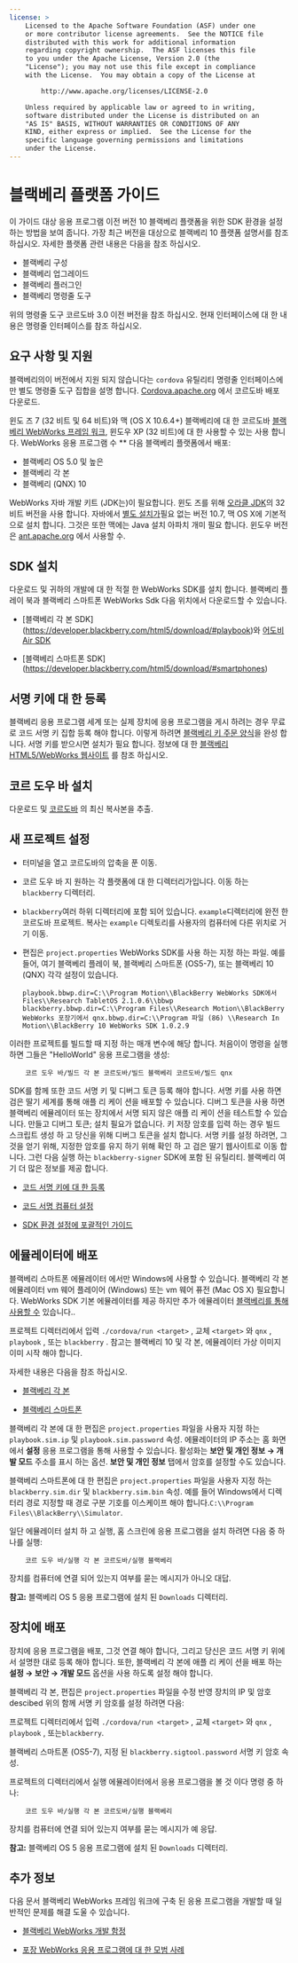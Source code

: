 ```yaml
---
license: >
    Licensed to the Apache Software Foundation (ASF) under one
    or more contributor license agreements.  See the NOTICE file
    distributed with this work for additional information
    regarding copyright ownership.  The ASF licenses this file
    to you under the Apache License, Version 2.0 (the
    "License"); you may not use this file except in compliance
    with the License.  You may obtain a copy of the License at

        http://www.apache.org/licenses/LICENSE-2.0

    Unless required by applicable law or agreed to in writing,
    software distributed under the License is distributed on an
    "AS IS" BASIS, WITHOUT WARRANTIES OR CONDITIONS OF ANY
    KIND, either express or implied.  See the License for the
    specific language governing permissions and limitations
    under the License.
---
```


# 블랙베리 플랫폼 가이드

이 가이드 대상 응용 프로그램 이전 버전 10 블랙베리 플랫폼을 위한 SDK 환경을 설정 하는 방법을 보여 줍니다. 가장 최근 버전을 대상으로 블랙베리 10 플랫폼 설명서를 참조 하십시오. 자세한 플랫폼 관련 내용은 다음을 참조 하십시오.

*   블랙베리 구성
*   블랙베리 업그레이드
*   블랙베리 플러그인
*   블랙베리 명령줄 도구

위의 명령줄 도구 코르도바 3.0 이전 버전을 참조 하십시오. 현재 인터페이스에 대 한 내용은 명령줄 인터페이스를 참조 하십시오.

## 요구 사항 및 지원

블랙베리의이 버전에서 지원 되지 않습니다는 `cordova` 유틸리티 명령줄 인터페이스에만 별도 명령줄 도구 집합을 설명 합니다. [Cordova.apache.org][1] 에서 코르도바 배포 다운로드.

 [1]: http://cordova.apache.org/#download

윈도 즈 7 (32 비트 및 64 비트)와 맥 (OS X 10.6.4+) 블랙베리에 대 한 코르도바 [블랙베리 WebWorks 프레임 워크][2], 윈도우 XP (32 비트)에 대 한 사용할 수 있는 사용 합니다. WebWorks 응용 프로그램 수 ** 다음 블랙베리 플랫폼에서 배포:

 [2]: https://bdsc.webapps.blackberry.com/html5

*   블랙베리 OS 5.0 및 높은
*   블랙베리 각 본
*   블랙베리 (QNX) 10

WebWorks 자바 개발 키트 (JDK는)이 필요합니다. 윈도 즈를 위해 [오라클 JDK][3]의 32 비트 버전을 사용 합니다. 자바에서 [별도 설치가][4]필요 없는 버전 10.7, 맥 OS X에 기본적으로 설치 합니다. 그것은 또한 맥에는 Java 설치 아파치 개미 필요 합니다. 윈도우 버전은 [ant.apache.org][5] 에서 사용할 수.

 [3]: http://www.oracle.com/technetwork/java/javase/downloads/index.html#jdk
 [4]: http://support.apple.com/kb/DL1421
 [5]: http://ant.apache.org/bindownload.cgi

## SDK 설치

다운로드 및 귀하의 개발에 대 한 적절 한 WebWorks SDK를 설치 합니다. 블랙베리 플레이 북과 블랙베리 스마트폰 WebWorks Sdk 다음 위치에서 다운로드할 수 있습니다.

*   \[블랙베리 각 본 SDK\] (https://developer.blackberry.com/html5/download/#playbook)와 [어도비 Air SDK][6]

*   \[블랙베리 스마트폰 SDK\] (https://developer.blackberry.com/html5/download/#smartphones)

 [6]: http://www.adobe.com/devnet/air/air-sdk-download.html

## 서명 키에 대 한 등록

블랙베리 응용 프로그램 세계 또는 실제 장치에 응용 프로그램을 게시 하려는 경우 무료로 코드 서명 키 집합 등록 해야 합니다. 이렇게 하려면 [블랙베리 키 주문 양식][7]을 완성 합니다. 서명 키를 받으시면 설치가 필요 합니다. 정보에 대 한 [블랙베리 HTML5/WebWorks 웹사이트][8] 를 참조 하십시오.

 [7]: https://www.blackberry.com/SignedKeys
 [8]: https://developer.blackberry.com/html5/documentation/signing_setup_bb10_apps_2008396_11.html

## 코르 도우 바 설치

다운로드 및 [코르도바][1] 의 최신 복사본을 추출.

## 새 프로젝트 설정

*   터미널을 열고 코르도바의 압축을 푼 이동.

*   코르 도우 바 지 원하는 각 플랫폼에 대 한 디렉터리가입니다. 이동 하는 `blackberry` 디렉터리.

*   `blackberry`여러 하위 디렉터리에 포함 되어 있습니다. `example`디렉터리에 완전 한 코르도바 프로젝트. 복사는 `example` 디렉토리를 사용자의 컴퓨터에 다른 위치로 거기 이동.

*   편집은 `project.properties` WebWorks SDK를 사용 하는 지정 하는 파일. 예를 들어, 여기 블랙베리 플레이 북, 블랙베리 스마트폰 (OS5-7), 또는 블랙베리 10 (QNX) 각각 설정이 있습니다.
    
        playbook.bbwp.dir=C:\\Program Motion\\BlackBerry WebWorks SDK에서 Files\\Research TabletOS 2.1.0.6\\bbwp blackberry.bbwp.dir=C:\\Program Files\\Research Motion\\BlackBerry WebWorks 포장기에서 qnx.bbwp.dir=C:\\Program 파일 (86) \\Research In Motion\\BlackBerry 10 WebWorks SDK 1.0.2.9
        

이러한 프로젝트를 빌드할 때 지정 하는 매개 변수에 해당 합니다. 처음이이 명령을 실행 하면 그들은 "HelloWorld" 응용 프로그램을 생성:

        코르 도우 바/빌드 각 본 코르도바/빌드 블랙베리 코르도바/빌드 qnx
    

SDK를 함께 또한 코드 서명 키 및 디버그 토큰 등록 해야 합니다. 서명 키를 사용 하면 검은 딸기 세계를 통해 애플 리 케이 션을 배포할 수 있습니다. 디버그 토큰을 사용 하면 블랙베리 에뮬레이터 또는 장치에서 서명 되지 않은 애플 리 케이 션을 테스트할 수 있습니다. 만들고 디버그 토큰; 설치 필요가 없습니다. 키 저장 암호를 입력 하는 경우 빌드 스크립트 생성 하 고 당신을 위해 디버그 토큰을 설치 합니다. 서명 키를 설정 하려면, 그것을 얻기 위해, 지정한 암호를 유지 하기 위해 확인 하 고 검은 딸기 웹사이트로 이동 합니다. 그런 다음 실행 하는 `blackberry-signer` SDK에 포함 된 유틸리티. 블랙베리 여기 더 많은 정보를 제공 합니다.

*   [코드 서명 키에 대 한 등록][9]

*   [코드 서명 컴퓨터 설정][10]

*   [SDK 환경 설정에 포괄적인 가이드][11]

 [9]: https://www.blackberry.com/SignedKeys/codesigning.html
 [10]: http://developer.blackberry.com/html5/documentation/set_up_for_signing.html
 [11]: http://developer.blackberry.com/native/documentation/bb10/com.qnx.doc.native_sdk.quickstart/topic/set_up_your_environment.html

## 에뮬레이터에 배포

블랙베리 스마트폰 에뮬레이터 에서만 Windows에 사용할 수 있습니다. 블랙베리 각 본 에뮬레이터 vm 웨어 플레이어 (Windows) 또는 vm 웨어 퓨전 (Mac OS X) 필요합니다. WebWorks SDK 기본 에뮬레이터를 제공 하지만 추가 에뮬레이터 [블랙베리를 통해 사용할 수][12] 있습니다..

 [12]: http://us.blackberry.com/developers/resources/simulators.jsp

프로젝트 디렉터리에서 입력 `./cordova/run <target>` , 교체 `<target>` 와 `qnx` , `playbook` , 또는 `blackberry` . 참고는 블랙베리 10 및 각 본, 에뮬레이터 가상 이미지 이미 시작 해야 합니다.

자세한 내용은 다음을 참조 하십시오.

*   [블랙베리 각 본][13]

*   [블랙베리 스마트폰][14]

 [13]: https://developer.blackberry.com/html5/documentation/using_the_tablet_simulator_1866980_11.html
 [14]: https://developer.blackberry.com/html5/documentation/run_your_app_on_smartphone_sim_1876976_11.html

블랙베리 각 본에 대 한 편집은 `project.properties` 파일을 사용자 지정 하는 `playbook.sim.ip` 및 `playbook.sim.password` 속성. 에뮬레이터의 IP 주소는 홈 화면에서 **설정** 응용 프로그램을 통해 사용할 수 있습니다. 활성화는 **보안 및 개인 정보 → 개발 모드** 주소를 표시 하는 옵션. **보안 및 개인 정보** 탭에서 암호를 설정할 수도 있습니다.

블랙베리 스마트폰에 대 한 편집은 `project.properties` 파일을 사용자 지정 하는 `blackberry.sim.dir` 및 `blackberry.sim.bin` 속성. 예를 들어 Windows에서 디렉터리 경로 지정할 때 경로 구분 기호를 이스케이프 해야 합니다.`C:\\Program
Files\\BlackBerry\\Simulator`.

일단 에뮬레이터 설치 하 고 실행, 홈 스크린에 응용 프로그램을 설치 하려면 다음 중 하나를 실행:

        코르 도우 바/실행 각 본 코르도바/실행 블랙베리
    

장치를 컴퓨터에 연결 되어 있는지 여부를 묻는 메시지가 아니오 대답.

**참고:** 블랙베리 OS 5 응용 프로그램에 설치 된 `Downloads` 디렉터리.

## 장치에 배포

장치에 응용 프로그램을 배포, 그것 연결 해야 합니다, 그리고 당신은 코드 서명 키 위에서 설명한 대로 등록 해야 합니다. 또한, 블랙베리 각 본에 애플 리 케이 션을 배포 하는 **설정 → 보안 → 개발 모드** 옵션을 사용 하도록 설정 해야 합니다.

블랙베리 각 본, 편집은 `project.properties` 파일을 수정 반영 장치의 IP 및 암호 descibed 위의 함께 서명 키 암호를 설정 하려면 다음:

프로젝트 디렉터리에서 입력 `./cordova/run <target>` , 교체 `<target>` 와 `qnx` , `playbook` , 또는`blackberry`.

블랙베리 스마트폰 (OS5-7), 지정 된 `blackberry.sigtool.password` 서명 키 암호 속성.

프로젝트의 디렉터리에서 실행 에뮬레이터에서 응용 프로그램을 볼 것 이다 명령 중 하나:

        코르 도우 바/실행 각 본 코르도바/실행 블랙베리
    

장치를 컴퓨터에 연결 되어 있는지 여부를 묻는 메시지가 예 응답.

**참고:** 블랙베리 OS 5 응용 프로그램에 설치 된 `Downloads` 디렉터리.

## 추가 정보

다음 문서 블랙베리 WebWorks 프레임 워크에 구축 된 응용 프로그램을 개발할 때 일반적인 문제를 해결 도울 수 있습니다.

*   [블랙베리 WebWorks 개발 함정][15]

*   [포장 WebWorks 응용 프로그램에 대 한 모범 사례][16]

 [15]: http://supportforums.blackberry.com/t5/Web-and-WebWorks-Development/Common-BlackBerry-WebWorks-development-pitfalls-that-can-be/ta-p/624712
 [16]: https://bdsc.webapps.blackberrycom/html5/documentation/ww_developing/bestpractice_compiling_ww_apps_1873324_11.html